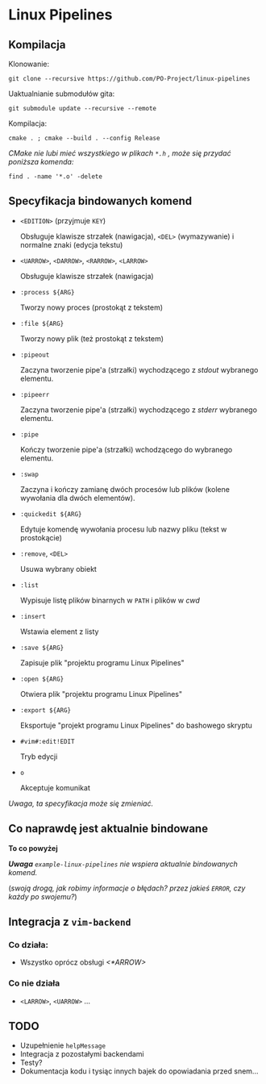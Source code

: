 # Linux Pipelines

## Kompilacja

Klonowanie:

```
git clone --recursive https://github.com/PO-Project/linux-pipelines
```

Uaktualnianie submodułów gita:

```
git submodule update --recursive --remote
```

Kompilacja:

```
cmake . ; cmake --build . --config Release
```

_CMake nie lubi mieć wszystkiego w plikach `*.h` , może się przydać poniższa komenda:_

```
find . -name '*.o' -delete
```

## Specyfikacja bindowanych komend

- `<EDITION>` (przyjmuje `KEY`)
  
  Obsługuje klawisze strzałek (nawigacja), `<DEL>` (wymazywanie) i normalne znaki (edycja tekstu)

- `<UARROW>`, `<DARROW>`, `<RARROW>`, `<LARROW>`

  Obsługuje klawisze strzałek (nawigacja)

- `:process ${ARG}`
  
  Tworzy nowy proces (prostokąt z tekstem)

- `:file ${ARG}`
  
  Tworzy nowy plik (też prostokąt z tekstem)

- `:pipeout`
  
  Zaczyna tworzenie pipe'a (strzałki) wychodzącego z _stdout_ wybranego elementu.

- `:pipeerr`
  
  Zaczyna tworzenie pipe'a (strzałki) wychodzącego z _stderr_ wybranego elementu.

- `:pipe`
  
  Kończy tworzenie pipe'a (strzałki) wchodzącego do wybranego elementu.

- `:swap`
  
  Zaczyna i kończy zamianę dwóch procesów lub plików (kolene wywołania dla dwóch elementów).

- `:quickedit ${ARG}`
  
  Edytuje komendę wywołania procesu lub nazwy pliku (tekst w prostokącie)

- `:remove`, `<DEL>`
  
  Usuwa wybrany obiekt

- `:list`
  
  Wypisuje listę plików binarnych w `PATH` i plików w _cwd_

- `:insert`

  Wstawia element z listy

- `:save ${ARG}`
  
  Zapisuje plik "projektu programu Linux Pipelines"

- `:open ${ARG}`
  
  Otwiera plik "projektu programu Linux Pipelines"

- `:export ${ARG}`
  
  Eksportuje "projekt programu Linux Pipelines" do bashowego skryptu

- `#vim#:edit!EDIT`

  Tryb edycji

- `o`

  Akceptuje komunikat

_Uwaga, ta specyfikacja może się zmieniać._

## Co naprawdę jest aktualnie bindowane

**To co powyżej**

_**Uwaga** `example-linux-pipelines` nie wspiera aktualnie bindowanych komend._

(_swoją drogą, jak robimy informacje o błędach? przez jakieś `ERROR`, czy każdy po swojemu?_)

## Integracja z `vim-backend`

### Co działa:

- Wszystko oprócz obsługi _<*ARROW>_

### Co nie działa

- `<LARROW>`, `<UARROW>` ...

## TODO

- Uzupełnienie `helpMessage`
- Integracja z pozostałymi backendami
- Testy?
- Dokumentacja kodu i tysiąc innych bajek do opowiadania przed snem...
